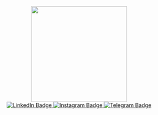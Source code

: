  <div id="header" align="center">
  <img src="https://media.giphy.com/media/qgQUggAC3Pfv687qPC/giphy.gif" width="250"/>
</div>

<div id="header" align="center""badges">
  <a href="https://www.linkedin.com/in/asadbek-abdulkhakov-21a6a6274">
    <img src="https://img.shields.io/badge/LinkedIn-blue?style=for-the-badge&logo=linkedin&logoColor=white" alt="LinkedIn Badge"/>
<a href="https://instagram.com/abdulkhakovasadbek?igshid=NzZlODBkYWE4Ng==">
    <img src="https://img.shields.io/badge/Instagram-red?style=for-the-badge&logo=Instagram&logoColor=white" alt="Instagram Badge"/>  
</a>
  <a href="https://t.me/Seoultech01L">
    <img src="https://img.shields.io/badge/Telegram-blue?style=for-the-badge&logo=Telegram&logoColor=white" alt="Telegram Badge"/>
  </a>
</div>

